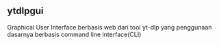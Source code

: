 ## ytdlpgui
Graphical User Interface berbasis web dari tool yt-dlp yang penggunaan dasarnya berbasis command line interface(CLI)
  